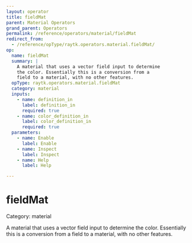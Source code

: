 ```yaml
---
layout: operator
title: fieldMat
parent: Material Operators
grand_parent: Operators
permalink: /reference/operators/material/fieldMat
redirect_from:
  - /reference/opType/raytk.operators.material.fieldMat/
op:
  name: fieldMat
  summary: |
    A material that uses a vector field input to determine
    the color. Essentially this is a conversion from a
    field to a material, with no other features.
  opType: raytk.operators.material.fieldMat
  category: material
  inputs:
    - name: definition_in
      label: definition_in
      required: true
    - name: color_definition_in
      label: color_definition_in
      required: true
  parameters:
    - name: Enable
      label: Enable
    - name: Inspect
      label: Inspect
    - name: Help
      label: Help

---
```


# fieldMat

Category: material



A material that uses a vector field input to determine
the color. Essentially this is a conversion from a
field to a material, with no other features.